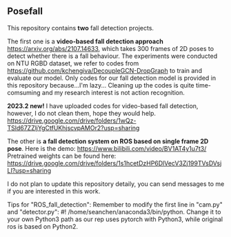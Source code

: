## Posefall
This repository contains **two** fall detection projects. 

The first one is a **video-based fall detection approach** https://arxiv.org/abs/2107.14633, which takes 300 frames of 2D poses to detect whether there is a fall behaviour. The experiments were conducted on NTU RGBD dataset, we refer to codes from https://github.com/kchengiva/DecoupleGCN-DropGraph to train and evaluate our model. Only codes for our fall detection model is provided in this repository because...I'm lazy... Cleaning up the codes is quite time-comsuming and my research interest is not action recognition.

**2023.2 new!**
I have uploaded codes for video-based fall detection, however, I do not clean them, hope they would help.
https://drive.google.com/drive/folders/1wQz-TSld67ZZljYgCtfUKhjscvpAMOr2?usp=sharing

The other is **a fall detection system on ROS based on single frame 2D pose**. Here is the demo: https://www.bilibili.com/video/BV1AT4y1u7t3/ 
Pretrained weights can be found here: https://drive.google.com/drive/folders/1s1hcetDzHP6DlVecV3Zj199TVsDVsjLI?usp=sharing

I do not plan to update this repository detaily, you can send messages to me if you are interested in this work.

Tips for "ROS_fall_detection":
Remember to modify the first line in "cam.py" and "detector.py": #! /home/seanchen/anaconda3/bin/python.
Change it to your own Python3 path as our rep uses pytorch with Python3, while original ros is based on Python2.
